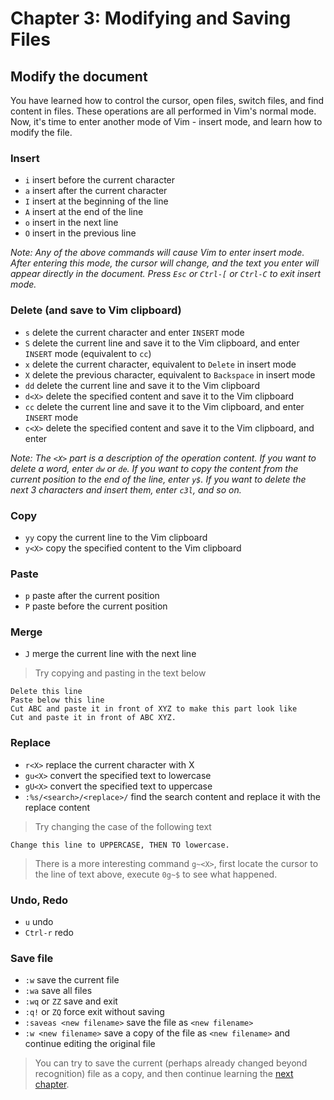 # Chapter 3: Modifying and Saving Files

## Modify the document

You have learned how to control the cursor, open files, switch files, and find
content in files. These operations are all performed in Vim's normal mode. Now,
it's time to enter another mode of Vim - insert mode, and learn how to modify
the file.

### Insert

- `i` insert before the current character
- `a` insert after the current character
- `I` insert at the beginning of the line
- `A` insert at the end of the line
- `o` insert in the next line
- `O` insert in the previous line

_Note: Any of the above commands will cause Vim to enter insert mode. After
entering this mode, the cursor will change, and the text you enter will appear
directly in the document. Press `Esc` or `Ctrl-[` or `Ctrl-C` to exit insert
mode._

### Delete (and save to Vim clipboard)

- `s` delete the current character and enter `INSERT` mode
- `S` delete the current line and save it to the Vim clipboard, and enter
  `INSERT` mode (equivalent to `cc`)
- `x` delete the current character, equivalent to `Delete` in insert mode
- `X` delete the previous character, equivalent to `Backspace` in insert mode
- `dd` delete the current line and save it to the Vim clipboard
- `d<X>` delete the specified content and save it to the Vim clipboard
- `cc` delete the current line and save it to the Vim clipboard, and enter
  `INSERT` mode
- `c<X>` delete the specified content and save it to the Vim clipboard, and
  enter

_Note: The `<X>` part is a description of the operation content. If you want to
delete a word, enter `dw` or `de`. If you want to copy the content from the
current position to the end of the line, enter `y$`. If you want to delete the
next 3 characters and insert them, enter `c3l`, and so on._

### Copy

- `yy` copy the current line to the Vim clipboard
- `y<X>` copy the specified content to the Vim clipboard

### Paste

- `p` paste after the current position
- `P` paste before the current position

### Merge

- `J` merge the current line with the next line

> Try copying and pasting in the text below

```
Delete this line
Paste below this line
Cut ABC and paste it in front of XYZ to make this part look like
Cut and paste it in front of ABC XYZ.
```

### Replace

- `r<X>` replace the current character with X
- `gu<X>` convert the specified text to lowercase
- `gU<X>` convert the specified text to uppercase
- `:%s/<search>/<replace>/` find the search content and replace it with the
  replace content

> Try changing the case of the following text

```
Change this line to UPPERCASE, THEN TO lowercase.
```

> There is a more interesting command `g~<X>`, first locate the cursor to the
> line of text above, execute `0g~$` to see what happened.

### Undo, Redo

- `u` undo
- `Ctrl-r` redo

### Save file

- `:w` save the current file
- `:wa` save all files
- `:wq` or `ZZ` save and exit
- `:q!` or `ZQ` force exit without saving
- `:saveas <new filename>` save the file as `<new filename>`
- `:w <new filename>` save a copy of the file as `<new filename>` and continue
  editing the original file

> You can try to save the current (perhaps already changed beyond recognition)
> file as a copy, and then continue learning the [next chapter](chapter04.md).
